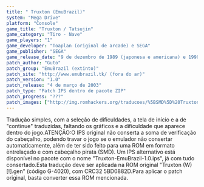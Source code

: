 ```yaml
---
title: " Truxton (EmuBrazil)"
system: "Mega Drive"
platform: "Console"
game_title: "Truxton / Tatsujin"
game_category: "Tiro - Nave"
game_players: "1"
game_developer: "Toaplan (original de arcade) e SEGA"
game_publisher: "SEGA"
game_release_date: "9 de dezembro de 1989 (japonesa e americana) e 1990 (européia)"
patch_author: "Guto"
patch_group: "EmuBrazil (extinto)"
patch_site: "http://www.emubrazil.tk/ (fora do ar)"
patch_version: "1.0"
patch_release: "4 de março de 2003"
patch_type: "Patch IPS dentro de pacote ZIP"
patch_progress: "???"
patch_images: ["http://img.romhackers.org/traducoes/%5BSMD%5D%20Truxton%20-%20EmuBrazil%20-%201.png","http://img.romhackers.org/traducoes/%5BSMD%5D%20Truxton%20-%20EmuBrazil%20-%202.png","http://img.romhackers.org/traducoes/%5BSMD%5D%20Truxton%20-%20EmuBrazil%20-%203.png"]
---
```

Tradução simples, com a seleção de dificuldades, a tela de início e a de "continue" traduzidas, faltando os gráficos e a dificuldade que aparece dentro do jogo.ATENÇÃO:O IPS original não conserta a soma de verificação do cabeçalho, podendo travar o jogo se o emulador não consertar automaticamente, além de ter sido feito para uma ROM em formato entrelaçado e com cabeçalho pirata (SMD). Um IPS alternativo está disponível no pacote com o nome "Truxton-EmuBrazil-1.0.ips", já com tudo consertado.Esta tradução deve ser aplicada na ROM original "Truxton (W) [!].gen" (código G-4020), com CRC32 5BD0882D.Para aplicar o patch original, basta converter essa ROM mencionada.